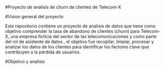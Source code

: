 #Proyecto de analisis de churn de clientes de Telecom-X






#Vision  general del proyecto 





Este repositorio contiene un proyecto de analisis de datos que tiene como objetivo comprender la tasa de abandono de clientes (churn)
para Telecom-X, una empresa ficticia del sector de las telecomunicaciones y como parte del rol de asistente de datos , el objetivo fue recopilar, limpiar, procesar y analizar los datos de los clientes para identificar los factores clave que contribuyen a la pérdida de usuarios. 







#Objetivo y analisis 
